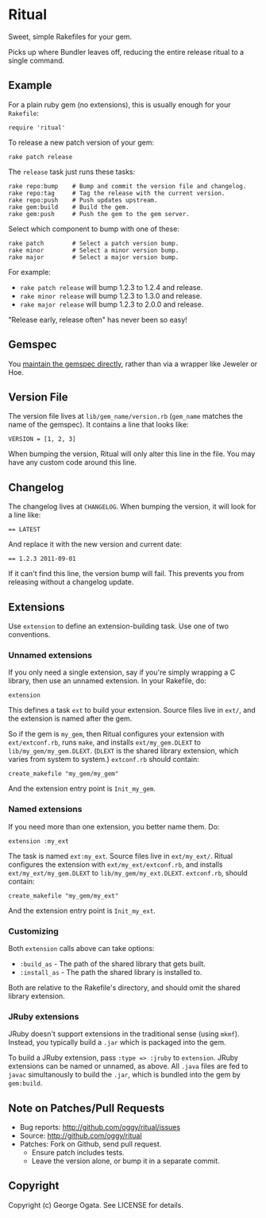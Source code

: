 # Ritual

Sweet, simple Rakefiles for your gem.

Picks up where Bundler leaves off, reducing the entire release ritual
to a single command.

## Example

For a plain ruby gem (no extensions), this is usually enough for your
`Rakefile`:

    require 'ritual'

To release a new patch version of your gem:

    rake patch release

The `release` task just runs these tasks:

    rake repo:bump    # Bump and commit the version file and changelog.
    rake repo:tag     # Tag the release with the current version.
    rake repo:push    # Push updates upstream.
    rake gem:build    # Build the gem.
    rake gem:push     # Push the gem to the gem server.

Select which component to bump with one of these:

    rake patch        # Select a patch version bump.
    rake minor        # Select a minor version bump.
    rake major        # Select a major version bump.

For example:

 * `rake patch release` will bump 1.2.3 to 1.2.4 and release.
 * `rake minor release` will bump 1.2.3 to 1.3.0 and release.
 * `rake major release` will bump 1.2.3 to 2.0.0 and release.

"Release early, release often" has never been so easy!

## Gemspec

You [maintain the gemspec directly][using-gemspecs-as-intended], rather than via
a wrapper like Jeweler or Hoe.

[using-gemspecs-as-intended]: http://yehudakatz.com/2010/04/02/using-gemspecs-as-intended

## Version File

The version file lives at `lib/gem_name/version.rb` (`gem_name`
matches the name of the gemspec). It contains a line that looks like:

    VERSION = [1, 2, 3]

When bumping the version, Ritual will only alter this line in the
file. You may have any custom code around this line.

## Changelog

The changelog lives at `CHANGELOG`. When bumping the version, it will
look for a line like:

    == LATEST

And replace it with the new version and current date:

    == 1.2.3 2011-09-01

If it can't find this line, the version bump will fail. This prevents
you from releasing without a changelog update.

## Extensions

Use `extension` to define an extension-building task. Use one of two
conventions.

### Unnamed extensions

If you only need a single extension, say if you're simply wrapping a C
library, then use an unnamed extension. In your Rakefile, do:

    extension

This defines a task `ext` to build your extension. Source files live
in `ext/`, and the extension is named after the gem.

So if the gem is `my_gem`, then Ritual configures your extension with
`ext/extconf.rb`, runs `make`, and installs `ext/my_gem.DLEXT` to
`lib/my_gem/my_gem.DLEXT`. (`DLEXT` is the shared library extension,
which varies from system to system.) `extconf.rb` should contain:

    create_makefile "my_gem/my_gem"

And the extension entry point is `Init_my_gem`.

### Named extensions

If you need more than one extension, you better name them. Do:

    extension :my_ext

The task is named `ext:my_ext`. Source files live in
`ext/my_ext/`. Ritual configures the extension with
`ext/my_ext/extconf.rb`, and installs `ext/my_ext/my_gem.DLEXT` to
`lib/my_gem/my_ext.DLEXT`. `extconf.rb`, should contain:

    create_makefile "my_gem/my_ext"

And the extension entry point is `Init_my_ext`.

### Customizing

Both `extension` calls above can take options:

 * `:build_as` - The path of the shared library that gets built.
 * `:install_as` - The path the shared library is installed to.

Both are relative to the Rakefile's directory, and should omit the
shared library extension.

### JRuby extensions

JRuby doesn't support extensions in the traditional sense (using
`mkmf`). Instead, you typically build a `.jar` which is packaged into
the gem.

To build a JRuby extension, pass `:type => :jruby` to
`extension`. JRuby extensions can be named or unnamed, as above. All
`.java` files are fed to `javac` simultanously to build the `.jar`,
which is bundled into the gem by `gem:build`.

## Note on Patches/Pull Requests
 
 * Bug reports: http://github.com/oggy/ritual/issues
 * Source: http://github.com/oggy/ritual
 * Patches: Fork on Github, send pull request.
   * Ensure patch includes tests.
   * Leave the version alone, or bump it in a separate commit.

## Copyright

Copyright (c) George Ogata. See LICENSE for details.
